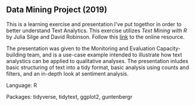 ## Data Mining Project (2019)

This is a learning exercise and presentation I've put togethor in order to better understand Text Analytics. This exercise utilizes *Text Mining with R* by Julia Silge and David Robinson. Follow this [link](https://www.tidytextmining.com) to the online resource.

The presentation was given to the Monitoring and Evaluation Capacity-building team, and is a use-case example intended to illustrate how text analystics can be applied to qualitative analyses. The presentation inludes basic structuring of text into a tidy format, basic analysis using counts and filters, and an in-depth look at sentiment analysis.

Language: R

Packages: tidyverse, tidytext, ggplot2, guntenbergr



